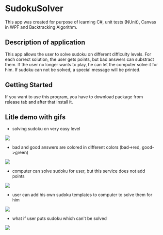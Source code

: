 # SudokuSolver
This app was created for purpose of learning C#, unit tests (NUnit), Canvas in WPF and Backtracking Algorithm.

## Description of application
This app allows the user to solve sudoku on different difficulty levels. For each correct solution, the user gets points, but bad answers can substract them. If the user no longer wants to play, he can let the computer solve it for him. If sudoku can not be solved, a special message will be printed.

## Getting Started
If you want to use this program, you have to download package from release tab and after that install it.

## Litle demo with gifs
- solving sudoku on very easy level
<img src="https://i.imgur.com/C4tBokR.gif?1">

- bad and good answers are colored in different colors (bad->red, good->green)
<img src="https://i.imgur.com/i6KXnMN.gif?1">

- computer can solve sudoku for user, but this service does not add points
<img src="https://i.imgur.com/dfNf0hY.gif?2">

- user can add his own sudoku templates to computer to solve them for him
<img src="https://i.imgur.com/RRaIanQ.gif?2">

- what if user puts sudoku which can't be solved
<img src="https://i.imgur.com/BCs4b9m.gif?2">
